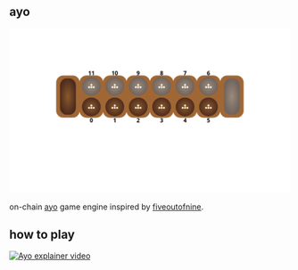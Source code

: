 ## ayo
![ayo board](asset/ayo.svg)

on-chain [ayo](https://en.wikipedia.org/wiki/Ayoayo) game engine inspired by [fiveoutofnine](https://github.com/fiveoutofnine/fiveoutofnine-chess).

## how to play
[![Ayo explainer video](https://img.youtube.com/vi/21JTI7_a9Bk/0.jpg)](https://www.youtube.com/watch?v=21JTI7_a9Bk)
